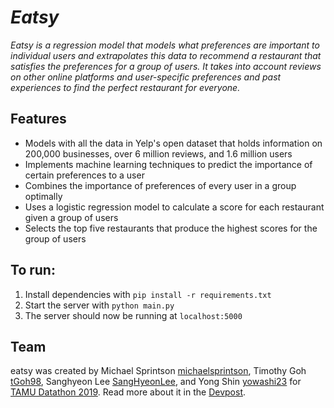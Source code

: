 # *Eatsy*

*Eatsy is a regression model that models what preferences are important to individual users and extrapolates this data to recommend a restaurant that satisfies the preferences for a group of users. It takes into account reviews on other online platforms and user-specific preferences and past experiences to find the perfect restaurant for everyone.* 

## Features
* Models with all the data in Yelp's open dataset that holds information on 200,000 businesses, over 6 million reviews, and 1.6 million users
* Implements machine learning techniques to predict the importance of certain preferences to a user
* Combines the importance of preferences of every user in a group optimally
* Uses a logistic regression model to calculate a score for each restaurant given a group of users
* Selects the top five restaurants that produce the highest scores for the group of users

## To run:
1. Install dependencies with ```pip install -r requirements.txt```
2. Start the server with ```python main.py```
3. The server should now be running at ```localhost:5000```

## Team
eatsy was created by Michael Sprintson [michaelsprintson](https://github.com/michaelsprintson), Timothy Goh [tGoh98](https://github.com/tgoh98), Sanghyeon Lee [SangHyeonLee](https://github.com/sanghyeonlee), and Yong Shin [yowashi23](https://github.com/yowashi23) for [TAMU Datathon 2019](https://tamudatathon.com). Read more about it in the [Devpost](https://devpost.com/software/eatsy).
